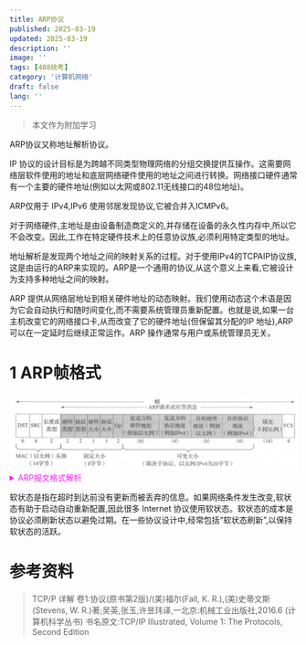 ```yaml
---
title: ARP协议
published: 2025-03-19
updated: 2025-03-19
description: ''
image: ''
tags: [408统考]
category: '计算机网络'
draft: false 
lang: ''
---
```


> 本文作为附加学习

ARP协议又称地址解析协议。

IP 协议的设计目标是为跨越不同类型物理网络的分组交换提供互操作。这需要网络层软件使用的地址和底层网络硬件使用的地址之间进行转换。网络接口硬件通常有一个主要的硬件地址(例如以太网或802.11无线接口的48位地址)。

ARP仅用于 IPv4,IPv6 使用邻居发现协议,它被合并入ICMPv6。

对于网络硬件,主地址是由设备制造商定义的,并存储在设备的永久性内存中,所以它不会改变。因此,工作在特定硬件技术上的任意协议族,必须利用特定类型的地址。

地址解析是发现两个地址之间的映射关系的过程。对于使用IPv4的TCPAIP协议族,这是由运行的ARP来实现的。ARP是一个通用的协议,从这个意义上来看,它被设计为支持多种地址之间的映射。

ARP 提供从网络层地址到相关硬件地址的动态映射。我们使用动态这个术语是因为它会自动执行和随时间变化,而不需要系统管理员重新配置。也就是说,如果一台主机改变它的网络接口卡,从而改变了它的硬件地址(但保留其分配的IP 地址),ARP可以在一定延时后继续正常运作。ARP 操作通常与用户或系统管理员无关。

# 1 ARP帧格式

<img src="https://raw.githubusercontent.com/MRchenyuheng/Blog_Pic_Bed/main/NET/20250320150110879.png"/>

<details style="color: darkred;">
  <summary style="cursor: pointer; color:rgba(247, 6, 239, 0.89);"> ARP报文格式解析 </summary>
  <div style="padding: 10px; border: 1px solid #ccc; margin-top: 5px;">
  
  1. 前两个字段包含目的和源以太网地址。对于ARP 请求,目的以太网地址 ff:ff:ff:ff:ff:ff(全部为1)是广播地址,在同一广播域中的所有以太网接口可接收这些帧。段必须为0x0806。
  2. 长度/类型字段之后的前4个字段指定了最后4个字段的类型和大小。这些值由IANA [RFC5494]来指定。
  3. 硬件地址的常见术语有MAC、物理或链路层地址(或以太网地址,当网络基于IEEE 802.3/以太网的一系列规范时)。
  4. 硬件类型字段指出硬件地址类型。对于以太网,该值为1。
  5. 协议类型字段指出映射的协议地址类型。对于 IPv4地址,该值为Ox0800。
  6. 硬件大小和协议大小分别指出硬件地址和协议地址的字节数。
对于以太网中使用IPv4地址的ARP 请求或应答,它们的值分别为6和4。
  7. Op 字段指出该操作是 ARP 请求(值为1)、ARP 应答(2)、RARP 请求(3)或RARP 应答(4)。
  8. 紧跟在后面的4个字段是发送方硬件地址(在这个例子中是以太网MAC地址)、发送方协议地址(IPv4地址)、目的硬件地址(MAC/以太网地址)和目的协议地址(IPv4地址)。
  9. 以太网头部和 ARP消息都包含发送方硬件地址。对于一个 ARP请求,除了目的硬件地址(设力0)之外,其他字段都需要填充。当一个系统接收到一个ARP请求,它填充自己的硬件地址,将两个发送方地址和两个接收方地址互换,将Op 字段设置为2,然后发送生成的应答。
  </div>
</details>

软状态是指在超时到达前没有更新而被丢弃的信息。如果网络条件发生改变,软状态有助于启动自动重新配置,因此很多 Internet 协议使用软状态。软状态的成本是协议必须刷新状态以避免过期。在一些协议设计中,经常包括“软状态刷新”,以保持软状态的活跃。


# 参考资料

> TCP/P 详解 卷1:协议(原书第2版)/(美)福尔(Fall, K. R.),(美)史蒂文斯(Stevens, W. R.)著;吴英,张玉,许昱玮译,一北京:机械工业出版社,2016.6 (计算机科学丛书) 书名原文:TCP/IP Illustrated, Volume 1: The Protocols, Second Edition